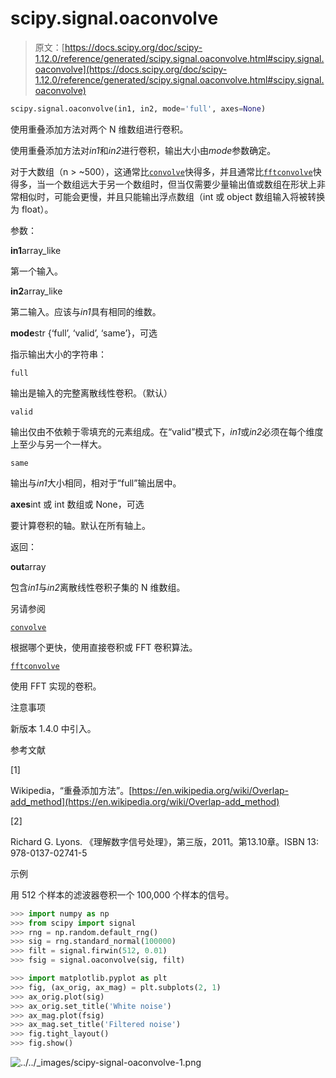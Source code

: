 # scipy.signal.oaconvolve

> 原文：[https://docs.scipy.org/doc/scipy-1.12.0/reference/generated/scipy.signal.oaconvolve.html#scipy.signal.oaconvolve](https://docs.scipy.org/doc/scipy-1.12.0/reference/generated/scipy.signal.oaconvolve.html#scipy.signal.oaconvolve)

```py
scipy.signal.oaconvolve(in1, in2, mode='full', axes=None)
```

使用重叠添加方法对两个 N 维数组进行卷积。

使用重叠添加方法对*in1*和*in2*进行卷积，输出大小由*mode*参数确定。

对于大数组（n > ~500），这通常比[`convolve`](scipy.signal.convolve.html#scipy.signal.convolve "scipy.signal.convolve")快得多，并且通常比[`fftconvolve`](scipy.signal.fftconvolve.html#scipy.signal.fftconvolve "scipy.signal.fftconvolve")快得多，当一个数组远大于另一个数组时，但当仅需要少量输出值或数组在形状上非常相似时，可能会更慢，并且只能输出浮点数组（int 或 object 数组输入将被转换为 float）。

参数：

**in1**array_like

第一个输入。

**in2**array_like

第二输入。应该与*in1*具有相同的维数。

**mode**str {‘full’, ‘valid’, ‘same’}，可选

指示输出大小的字符串：

`full`

输出是输入的完整离散线性卷积。（默认）

`valid`

输出仅由不依赖于零填充的元素组成。在“valid”模式下，*in1*或*in2*必须在每个维度上至少与另一个一样大。

`same`

输出与*in1*大小相同，相对于“full”输出居中。

**axes**int 或 int 数组或 None，可选

要计算卷积的轴。默认在所有轴上。

返回：

**out**array

包含*in1*与*in2*离散线性卷积子集的 N 维数组。

另请参阅

[`convolve`](scipy.signal.convolve.html#scipy.signal.convolve "scipy.signal.convolve")

根据哪个更快，使用直接卷积或 FFT 卷积算法。

[`fftconvolve`](scipy.signal.fftconvolve.html#scipy.signal.fftconvolve "scipy.signal.fftconvolve")

使用 FFT 实现的卷积。

注意事项

新版本 1.4.0 中引入。

参考文献

[1]

Wikipedia，“重叠添加方法”。[https://en.wikipedia.org/wiki/Overlap-add_method](https://en.wikipedia.org/wiki/Overlap-add_method)

[2]

Richard G. Lyons. 《理解数字信号处理》，第三版，2011。第13.10章。ISBN 13: 978-0137-02741-5

示例

用 512 个样本的滤波器卷积一个 100,000 个样本的信号。

```py
>>> import numpy as np
>>> from scipy import signal
>>> rng = np.random.default_rng()
>>> sig = rng.standard_normal(100000)
>>> filt = signal.firwin(512, 0.01)
>>> fsig = signal.oaconvolve(sig, filt) 
```

```py
>>> import matplotlib.pyplot as plt
>>> fig, (ax_orig, ax_mag) = plt.subplots(2, 1)
>>> ax_orig.plot(sig)
>>> ax_orig.set_title('White noise')
>>> ax_mag.plot(fsig)
>>> ax_mag.set_title('Filtered noise')
>>> fig.tight_layout()
>>> fig.show() 
```

![../../_images/scipy-signal-oaconvolve-1.png](../Images/8836cf343a585d775cb376277c3bd7f1.png)
